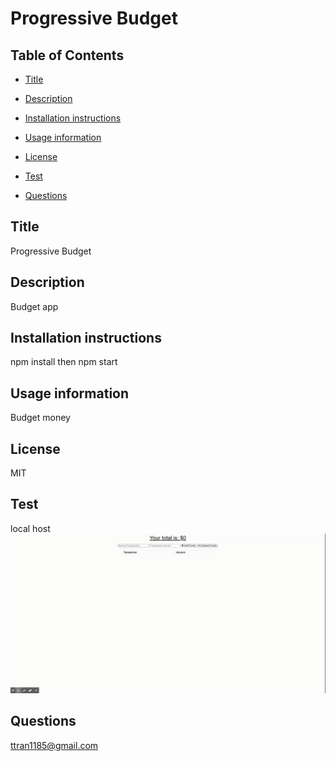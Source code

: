 # Progressive Budget


  ## Table of Contents
  * [Title](#title)
  * [Description](#description)
  * [Installation instructions](#installation)
  * [Usage information](#usage)
  * [License](#license)
  * [Test](#test)

  * [Questions](#questions)
  
  ## Title
  Progressive Budget
  ## Description
  Budget app
  ## Installation instructions
  npm install then npm start
  ## Usage information
  Budget money
  ## License
  MIT
  ## Test
  local host
![Demo](Budget-Tracker.gif)
  ## Questions
  ttran1185@gmail.com



